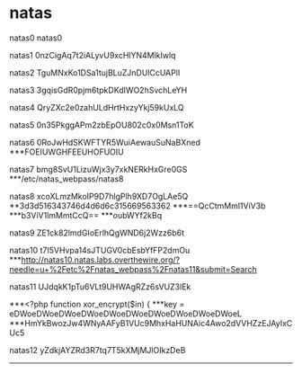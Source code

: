 # natas

natas0
natas0

natas1
0nzCigAq7t2iALyvU9xcHlYN4MlkIwlq

natas2
TguMNxKo1DSa1tujBLuZJnDUlCcUAPlI

natas3
3gqisGdR0pjm6tpkDKdIWO2hSvchLeYH

natas4
QryZXc2e0zahULdHrtHxzyYkj59kUxLQ

natas5
0n35PkggAPm2zbEpOU802c0x0Msn1ToK

natas6
0RoJwHdSKWFTYR5WuiAewauSuNaBXned
***FOEIUWGHFEEUHOFUOIU

natas7
bmg8SvU1LizuWjx3y7xkNERkHxGre0GS
***/etc/natas_webpass/natas8

natas8
xcoXLmzMkoIP9D7hlgPlh9XD7OgLAe5Q
**3d3d516343746d4d6d6c315669563362
***==QcCtmMml1ViV3b
***b3ViV1lmMmtCcQ==
***oubWYf2kBq

natas9
ZE1ck82lmdGIoErlhQgWND6j2Wzz6b6t

natas10
t7I5VHvpa14sJTUGV0cbEsbYfFP2dmOu
***http://natas10.natas.labs.overthewire.org/?needle=u+%2Fetc%2Fnatas_webpass%2Fnatas11&submit=Search

natas11
UJdqkK1pTu6VLt9UHWAgRZz6sVUZ3lEk

***<?php
    function xor_encrypt($in) {
***key = eDWoeDWoeDWoeDWoeDWoeDWoeDWoeDWoeDWoeDWoeL
***HmYkBwozJw4WNyAAFyB1VUc9MhxHaHUNAic4Awo2dVVHZzEJAyIxCUc5

natas12
yZdkjAYZRd3R7tq7T5kXMjMJlOIkzDeB
***


